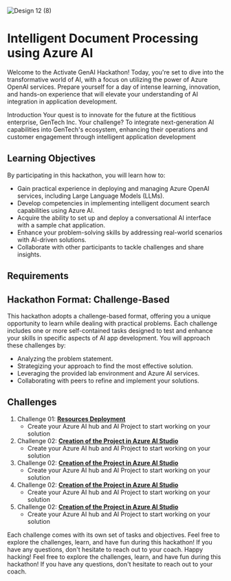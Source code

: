 
![Design 12 (8)](https://github.com/user-attachments/assets/c158b91d-6133-43bb-a8ca-7c01095086f1)

# Intelligent Document Processing using Azure AI

Welcome to the Activate GenAI Hackathon! Today, you're set to dive into the transformative world of AI, with a focus on utilizing the power of Azure OpenAI services. Prepare yourself for a day of intense learning, innovation, and hands-on experience that will elevate your understanding of AI integration in application development.


Introduction
Your quest is to innovate for the future at the fictitious enterprise, GenTech Inc. Your challenge? To integrate next-generation AI capabilities into GenTech's ecosystem, enhancing their operations and customer engagement through intelligent application development


## Learning Objectives

By participating in this hackathon, you will learn how to:
-	Gain practical experience in deploying and managing Azure OpenAI services, including Large Language Models (LLMs).
-	Develop competencies in implementing intelligent document search capabilities using Azure AI.
-	Acquire the ability to set up and deploy a conversational AI interface with a sample chat application.
-	Enhance your problem-solving skills by addressing real-world scenarios with AI-driven solutions.
-	Collaborate with other participants to tackle challenges and share insights.

## Requirements

## Hackathon Format: Challenge-Based
This hackathon adopts a challenge-based format, offering you a unique opportunity to learn while dealing with practical problems. Each challenge includes one or more self-contained tasks designed to test and enhance your skills in specific aspects of AI app development. You will approach these challenges by:
- Analyzing the problem statement.
- Strategizing your approach to find the most effective solution.
- Leveraging the provided lab environment and Azure AI services.
- Collaborating with peers to refine and implement your solutions.


## Challenges
1. Challenge 01: **[Resources Deployment](Challenge1/readme.md)**
   - Create your Azure AI hub and AI Project to start working on your solution
2. Challenge 02: **[Creation of the Project in Azure AI Studio](Challenge%201/readme.md)**
   - Create your Azure AI hub and AI Project to start working on your solution
1. Challenge 02: **[Creation of the Project in Azure AI Studio](Challenge%201/readme.md)**
   - Create your Azure AI hub and AI Project to start working on your solution
1. Challenge 02: **[Creation of the Project in Azure AI Studio](Challenge%201/readme.md)**
   - Create your Azure AI hub and AI Project to start working on your solution
1. Challenge 02: **[Creation of the Project in Azure AI Studio](Challenge%201/readme.md)**
   - Create your Azure AI hub and AI Project to start working on your solution
  


Each challenge comes with its own set of tasks and objectives. Feel free to explore the challenges, learn, and have fun during this hackathon! If you have any questions, don't hesitate to reach out to your coach.
Happy hacking! Feel free to explore the challenges, learn, and have fun during this hackathon! If you have any questions, don't hesitate to reach out to your coach.
